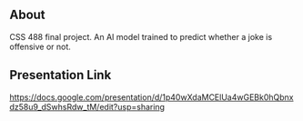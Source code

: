 ## About
CSS 488 final project.
An AI model trained to predict whether a joke is offensive or not.

## Presentation Link
https://docs.google.com/presentation/d/1p40wXdaMCElUa4wGEBk0hQbnxdz58u9_dSwhsRdw_tM/edit?usp=sharing
